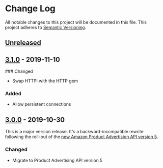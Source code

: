 # Change Log
All notable changes to this project will be documented in this file.
This project adheres to [Semantic Versioning](http://semver.org/).

## [Unreleased]

## [3.1.0] - 2019-11-10

### Changed
- Swap HTTPI with the HTTP gem

### Added
- Allow persistent connections

## [3.0.0] - 2019-10-30

This is a major version release. It's a backward-incompatible rewrite following the roll-out of the [new Amazon Product Advertision API version 5](https://webservices.amazon.com/paapi5/documentation/migration-guide.html).

### Changed
- Migrate to Product Advertising API version 5

[Unreleased]: https://github.com/hakanensari/peddler/compare/v3.1.0...HEAD
[3.1.0]: https://github.com/hakanensari/peddler/compare/v3.0.0...v3.1.0
[3.0.0]: https://github.com/hakanensari/peddler/compare/v2.2.0...v3.0.0
